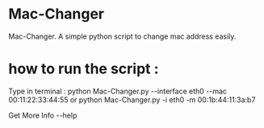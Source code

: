 # Mac-Changer
Mac-Changer. A simple python script to change mac address easily.
# how to run the script :
Type in terminal : python Mac-Changer.py --interface eth0 --mac 00:11:22:33:44:55 or python Mac-Changer.py -i eth0 -m 00:1b:44:11:3a:b7

Get More Info --help
